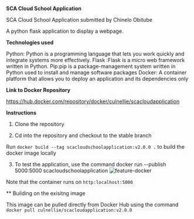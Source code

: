 **SCA Cloud School Application**

SCA Cloud School Application submitted by Chinelo Obitube

A python flask application to display a webpage.

**Technologies used**

Python: Python is a programming language that lets you work quickly and integrate systems more effectively.
Flask :Flask is a micro web framework written in Python.
Pip:pip is a package-management system written in Python used to install and manage software packages
Docker: A container platform that allows you to deploy an application and its dependencies only

**Link to Docker Repository**

https://hub.docker.com/repository/docker/culnellie/scacloudapplication

**Instructions**

1. Clone the repository

2. Cd into the repository and checkout to the stable branch

Run ```docker build --tag scacloudschoolapplication:v2.0.0 .``` to build the docker image locally

3. To test the application, use the command docker run --publish 5000:5000 scacloudschoolapplication
![feature-docker](https://user-images.githubusercontent.com/74656858/126865344-d77feceb-cd87-471a-b30a-99ce02cccb3f.PNG)


Note that the container runs on ```http:localhost:5000```

** Building on the exisitng image

This image can be pulled directly from Docker Hub using the command ```docker pull culnellie/scacloudapplication:v2.0.0```
